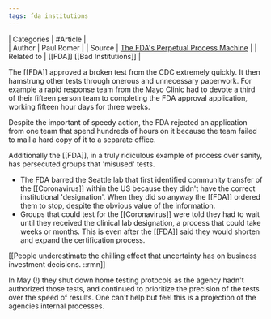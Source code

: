 ```yaml
---
tags: fda institutions
---
```

| Categories | #Article |  
| Author     |  Paul Romer | 
| Source     |  [The FDA's Perpetual Process Machine](https://archive.vn/f6piq) |
| Related to |  [[FDA]] [[Bad Institutions]]  |

The [[FDA]] approved a broken test from the CDC extremely quickly. It then hamstrung other tests through onerous and unnecessary paperwork. For example a rapid response team from the Mayo Clinic had to devote a third of their fifteen person team to completing the FDA approval application, working fifteen hour days for three weeks.

Despite the important of speedy action, the FDA rejected an application from one team that spend hundreds of hours on it because the team failed to mail a hard copy of it to a separate office.

Additionally the [[FDA]], in a truly ridiculous example of process over sanity, has persecuted groups that 'misused' tests.
- The FDA barred the Seattle lab that first identified community transfer of the [[Coronavirus]] within the US because they didn't have the correct institutional 'designation'. When they did so anyway the [[FDA]] ordered them to stop, despite the obvious value of the information.
- Groups that could test for the [[Coronavirus]] were told they had to wait until they received the clinical lab designation, a process that could take weeks or months. This is even after the [[FDA]] said they would shorten and expand the certification process.

[[People underestimate the chilling effect that uncertainty has on business investment decisions. ::rmn]]

In May (!) they shut down home testing protocols as the agency hadn't authorized those tests, and continued to prioritize the precision of the tests over the speed of results. One can't help but feel this is a projection of the agencies internal processes.

